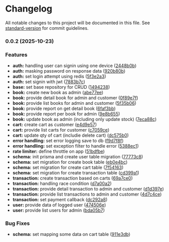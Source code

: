# Changelog

All notable changes to this project will be documented in this file. See [standard-version](https://github.com/conventional-changelog/standard-version) for commit guidelines.

### 0.0.2 (2025-10-23)


### Features

* **auth:** handling user can signin using one device ([2448b0b](https://github.com/wahyudiindra/bookstore-api/commit/2448b0b1dd1255a43bf50ffd6ce125e83826ad8a))
* **auth:** masking password on response data ([920b80b](https://github.com/wahyudiindra/bookstore-api/commit/920b80bbc8ccbfa660242c7a171fe2200d63bd17))
* **auth:** set login attempt using redis ([5f3e2a3](https://github.com/wahyudiindra/bookstore-api/commit/5f3e2a3af8d21ec7fbb171739d876f0efc38dca0))
* **auth:** set signin with jwt ([7883b7c](https://github.com/wahyudiindra/bookstore-api/commit/7883b7c350d5730fd76a5d628afe0ff3ca9ddb6f))
* **base:** set base repository for CRUD ([1494238](https://github.com/wahyudiindra/bookstore-api/commit/149423897e5c0dc0a16c7aa604e007d6da600378))
* **book:** create new book as admin ([abe77ee](https://github.com/wahyudiindra/bookstore-api/commit/abe77ee7cf878770a37e76faaf8497ea0bc0f974))
* **book:** provide detail book for admin and customer ([0f89e7f](https://github.com/wahyudiindra/bookstore-api/commit/0f89e7f864ea3eb7e7701a5f366c4b867aac7aa1))
* **book:** provide list books for admin and customer ([5f35b06](https://github.com/wahyudiindra/bookstore-api/commit/5f35b06b9b94cc1dd5f661072d1405440fdd2ba1))
* **book:** provide report on get detail book ([6faf3bb](https://github.com/wahyudiindra/bookstore-api/commit/6faf3bb9b3dceb3932d3092af5156230622f8c42))
* **book:** provide report per book for admin ([9e8b655](https://github.com/wahyudiindra/bookstore-api/commit/9e8b655d04dcbfc8b80b22bfb49089b40a5f1d09))
* **book:** update book as admin (including only update stock) ([7eca88c](https://github.com/wahyudiindra/bookstore-api/commit/7eca88c9f77bb9fd436c2a7e5e40c9ec07ec769c))
* **cart:** create cart as customer ([e4d9e57](https://github.com/wahyudiindra/bookstore-api/commit/e4d9e57a2c7e21533f03b8597cf91170aefcec88))
* **cart:** provide list carts for customer ([c7059ce](https://github.com/wahyudiindra/bookstore-api/commit/c7059ceb7c73640c9049be2e24fc6937b9d811ea))
* **cart:** update qty of cart (includie delete cart) ([dc575b0](https://github.com/wahyudiindra/bookstore-api/commit/dc575b005697ab7f0cfcf1a2c29f6027fd2edfdb))
* **error handling:** set error logging save to db ([f9d7f8f](https://github.com/wahyudiindra/bookstore-api/commit/f9d7f8fc845f6006d2bd777b81110c354ab134fd))
* **error handling:** set exception filter to handle error ([5388ec1](https://github.com/wahyudiindra/bookstore-api/commit/5388ec1fdf967205dfdd0680a7572ec6b9499301))
* **rate limiter:** define throttle on app ([51bdfbe](https://github.com/wahyudiindra/bookstore-api/commit/51bdfbef9ae63eb47c3f501e6362a96be8625681))
* **schema:** init prisma and create user table migration ([77773c8](https://github.com/wahyudiindra/bookstore-api/commit/77773c8399005c41246a9e83b4b33dd9966bb9d4))
* **schema:** set migration for create book table ([eb0e4bc](https://github.com/wahyudiindra/bookstore-api/commit/eb0e4bc20bcfb7383be836f7f0afc394c988b559))
* **schema:** set migration for create cart table ([7f54163](https://github.com/wahyudiindra/bookstore-api/commit/7f54163cd4532649546bd00f4591557a09d94f9e))
* **schema:** set migration for create transaction table ([cd399a1](https://github.com/wahyudiindra/bookstore-api/commit/cd399a16d7ce4a4c852890ff8b0ce6ed9025c7ab))
* **transaction:** create transaction based on carts ([69a7ce0](https://github.com/wahyudiindra/bookstore-api/commit/69a7ce0aaed274d409a5d4451e959fbc3da3da29))
* **transaction:** handling race condition ([d7a00a2](https://github.com/wahyudiindra/bookstore-api/commit/d7a00a2abcaa68f11d8c1be37cdda7bbc52a3da6))
* **transaction:** provide detail transaction to admin and customer ([d1d397e](https://github.com/wahyudiindra/bookstore-api/commit/d1d397e64b2d1acbbe38e8aa773aa62f66d49182))
* **transaction:** provide list transactions to admin and customer ([4d7c4ce](https://github.com/wahyudiindra/bookstore-api/commit/4d7c4ce46ea0f2f58a287e323102d17d1133f85c))
* **transaction:** set payment callback ([dc292a8](https://github.com/wahyudiindra/bookstore-api/commit/dc292a880bffffb9a62a2cb7259d7d4e603009da))
* **user:** provide data of logged user ([474506e](https://github.com/wahyudiindra/bookstore-api/commit/474506e275b7327a0a9f052e5ff961f1b8f79bbf))
* **user:** provide list users for admin ([bda05b7](https://github.com/wahyudiindra/bookstore-api/commit/bda05b73511b314f72d5b9142bac43abe4e7ca24))


### Bug Fixes

* **schema:** set mapping some data on cart table ([911e3db](https://github.com/wahyudiindra/bookstore-api/commit/911e3db5cb9e42f5e8cc2f593d7b352221c9d4bc))
